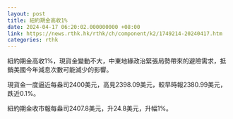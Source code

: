 ```yaml
---
layout: post
title: 紐約期金高收1%
date: 2024-04-17 06:20:02.000000000 +08:00
link: https://news.rthk.hk/rthk/ch/component/k2/1749214-20240417.htm
categories: rthk
---
```


紐約期金高收1%，現貨金變動不大，中東地緣政治緊張局勢帶來的避險需求，抵銷美國今年減息次數可能減少的影響。

現貨金一度逼近每盎司2400美元，高見2398.09美元，較早時報2380.99美元，跌近0.1%。

紐約期金收市報每盎司2407.8美元，升24.8美元，升幅1%。
